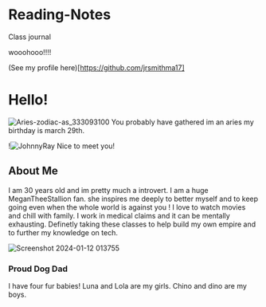 # Reading-Notes

Class journal

wooohooo!!!!

(See my profile here)[https://github.com/jrsmithma17]





# Hello!

![Aries-zodiac-as_333093100](https://github.com/jrsmithma17/reading-notes/assets/156276958/1f2488a0-5ab1-4c39-a446-d1b09d4da2a1)
You probably have gathered im an aries my birthday is march 29th. 

!![JohnnyRay](https://github.com/jrsmithma17/reading-notes/assets/156276958/991738b1-281d-485b-9f82-eb104f6fa718)
Nice to meet you!

## About Me 
I am 30 years old and im pretty much a introvert. I am a huge MeganTheeStallion fan. she inspires me deeply to better myself and to keep going even when the whole world is against you ! I love to watch movies and chill with family. I work in medical claims and it can be mentally exhausting. Definetly taking these classes to help build my own empire and to further my knowledge on tech. 

![Screenshot 2024-01-12 013755](https://github.com/jrsmithma17/reading-notes/assets/156276958/c484266e-9d4c-4a37-8e9f-acbe3900859c)


### Proud Dog Dad 
I have four fur babies! Luna and Lola are my girls. Chino and dino are my boys.  



